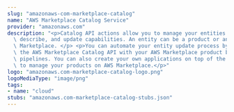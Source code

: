 ```yaml
---
slug: "amazonaws-com-marketplace-catalog"
name: "AWS Marketplace Catalog Service"
provider: "amazonaws.com"
description: "<p>Catalog API actions allow you to manage your entities through list,\
  \ describe, and update capabilities. An entity can be a product or an offer on AWS\
  \ Marketplace. </p> <p>You can automate your entity update process by integrating\
  \ the AWS Marketplace Catalog API with your AWS Marketplace product build or deployment\
  \ pipelines. You can also create your own applications on top of the Catalog API\
  \ to manage your products on AWS Marketplace.</p>"
logo: "amazonaws.com-marketplace-catalog-logo.png"
logoMediaType: "image/png"
tags:
- name: "cloud"
stubs: "amazonaws.com-marketplace-catalog-stubs.json"
---
```

